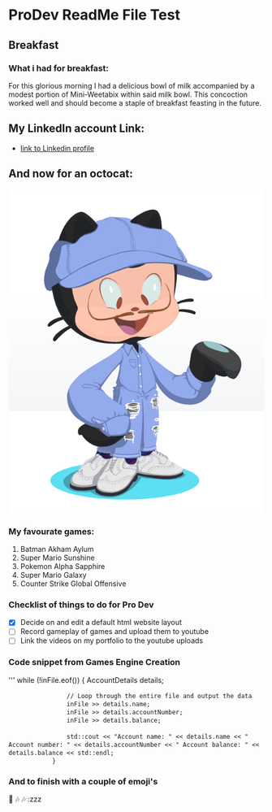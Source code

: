 # ProDev ReadMe File Test
## Breakfast
### What i had for breakfast: 
For this glorious morning I had a delicious bowl of milk accompanied by a modest portion of Mini-Weetabix within said milk bowl. This concoction worked well and should become a staple of breakfast feasting in the future.

## My LinkedIn account Link:
- [link to Linkedin profile](https://www.linkedin.com/in/brandon-m-j-roberts/)

## And now for an octocat:
![Octocat](/Octocat.png)

### My favourate games:
1. Batman Akham Aylum
2. Super Mario Sunshine 
3. Pokemon Alpha Sapphire
4. Super Mario Galaxy
5. Counter Strike Global Offensive

### Checklist of things to do for Pro Dev
- [X] Decide on and edit a default html website layout
- [ ] Record gameplay of games and upload them to youtube
- [ ] Link the videos on my portfolio to the youtube uploads

### Code snippet from Games Engine Creation
'''
				while (!inFile.eof())
				{
					AccountDetails details;

					// Loop through the entire file and output the data
					inFile >> details.name;
					inFile >> details.accountNumber;
					inFile >> details.balance;

					std::cout << "Account name: " << details.name << " Account number: " << details.accountNumber << " Account balance: " << details.balance << std::endl;
				}
				
### And to finish with a couple of emoji's
:musical_note: :notes: :notes: :zzz
